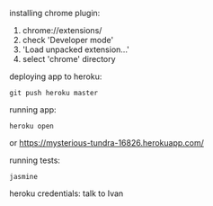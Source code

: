 installing chrome plugin:
1. chrome://extensions/
2. check 'Developer mode'
3. 'Load unpacked extension...'
4. select 'chrome' directory

deploying app to heroku:

```
git push heroku master
```

running app:

```
heroku open
```
or https://mysterious-tundra-16826.herokuapp.com/

running tests:

```
jasmine
```

heroku credentials:
talk to Ivan
